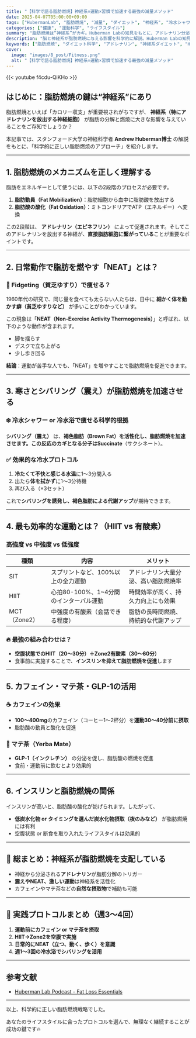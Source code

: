 ```yaml
---
title: "【科学で語る脂肪燃焼】神経系×運動×習慣で加速する最強の減量メソッド"
date: 2025-04-07T05:00:00+09:00
tags: ["HubermanLab", "脂肪燃焼", "減量", "ダイエット", "神経系", "冷水シャワー", "HIIT"]
categories: ["健康", "運動科学", "ライフスタイル"]
summary: "脂肪燃焼は“神経系”がカギ。Huberman Labの知見をもとに、アドレナリン分泌・NEAT・HIIT・冷水刺激・カフェインなど、科学に裏付けられた減量メソッドを徹底解説。習慣化できるプロトコルも紹介。"
description: "脳と神経系が脂肪燃焼に与える影響を科学的に解説。Huberman Labの知見をもとに、痩せるための実践的かつ効果的なツールと習慣をまとめました。"
keywords: ["脂肪燃焼", "ダイエット科学", "アドレナリン", "神経系ダイエット", "Huberman Lab", "HIIT", "冷水シャワー", "NEAT", "シバリング", "断食運動", "マテ茶", "GLP-1", "低インスリンダイエット", "有酸素運動", "カフェイン 脂肪燃焼"]
cover:
  image: "images/8_post/Fitness.png"
  alt: "【科学で語る脂肪燃焼】神経系×運動×習慣で加速する最強の減量メソッド"
---
```


{{< youtube f4cdu-QiKHo >}}

## はじめに：脂肪燃焼の鍵は“神経系”にあり

脂肪燃焼といえば「カロリー収支」が重要視されがちですが、 **神経系（特にアドレナリンを放出する神経細胞）** が脂肪の分解と燃焼に大きな影響を与えていることをご存知でしょうか？

本記事では、スタンフォード大学の神経科学者 **Andrew Huberman博士** の解説をもとに、「科学的に正しい脂肪燃焼のアプローチ」を紹介します。

---

## 1. 脂肪燃焼のメカニズムを正しく理解する

脂肪をエネルギーとして使うには、以下の2段階のプロセスが必要です。

1. **脂肪動員（Fat Mobilization）**：脂肪細胞から血中に脂肪酸を放出する
2. **脂肪酸の酸化（Fat Oxidation）**：ミトコンドリアでATP（エネルギー）へ変換

この2段階は、 **アドレナリン（エピネフリン）** によって促進されます。そしてこのアドレナリンを放出する神経が、**直接脂肪細胞に繋がっている**ことが重要なポイントです。

---

## 2. 日常動作で脂肪を燃やす「NEAT」とは？

### 🔁 Fidgeting（貧乏ゆすり）で痩せる？

1960年代の研究で、同じ量を食べても太らない人たちは、日中に **細かく体を動かす癖（貧乏ゆすりなど）** が多いことがわかっています。

この現象は「**NEAT（Non-Exercise Activity Thermogenesis）**」と呼ばれ、以下のような動作が含まれます。

- 脚を揺らす
- デスクで立ち上がる
- 少し歩き回る

**結論**：運動が苦手な人でも、「NEAT」を増やすことで脂肪燃焼を促進できます。

---

## 3. 寒さとシバリング（震え）が脂肪燃焼を加速させる

### ❄️ 冷水シャワー or 冷水浴で痩せる科学的根拠

**シバリング（震え）** は、**褐色脂肪（Brown Fat）**を活性化し、脂肪燃焼を加速させます。この反応のカギとなる分子は**Succinate**（サクシネート）。

### ✅ 効果的な冷水プロトコル

1. **冷たくて不快と感じる水温**に1〜3分間入る
2. 出たら**体を拭かず**に1〜3分待機
3. 再び入る（×3セット）

これで**シバリングを誘発し、褐色脂肪による代謝アップ**が期待できます。

---

## 4. 最も効率的な運動とは？（HIIT vs 有酸素）

### 高強度 vs 中強度 vs 低強度

| 種類 | 内容 | メリット |
|------|------|----------|
| SIT | スプリントなど、100%以上の全力運動 | アドレナリン大量分泌、高い脂肪燃焼率 |
| HIIT | 心拍80-100%、1~4分間のインターバル運動 | 時間効率が高く、持久力向上にも効果 |
| MCT（Zone2） | 中強度の有酸素（会話できる程度） | 脂肪の長時間燃焼、持続的な代謝アップ |

### 🔥 最強の組み合わせは？

- **空腹状態でのHIIT（20〜30分）＋Zone2有酸素（30〜60分）**
- 食事前に実施することで、**インスリンを抑えて脂肪燃焼を促進**します

---

## 5. カフェイン・マテ茶・GLP-1の活用

### ☕ カフェインの効果

- **100〜400mg**のカフェイン（コーヒー1〜2杯分）を**運動30〜40分前に摂取**
- 脂肪酸の動員と酸化を促進

### 🍃 マテ茶（Yerba Mate）

- **GLP-1（インクレチン）** の分泌を促し、脂肪酸の燃焼を促進
- 食前・運動前に飲むとより効果的

---

## 6. インスリンと脂肪燃焼の関係

インスリンが高いと、脂肪酸の酸化が妨げられます。したがって、

- **低炭水化物 or タイミングを選んだ炭水化物摂取（夜のみなど）** が脂肪燃焼には有利
- 空腹状態 or 断食を取り入れたライフスタイルは効果的

---

## 🧠 総まとめ：神経系が脂肪燃焼を支配している

- 神経から分泌される**アドレナリン**が脂肪分解のトリガー
- **震えやNEAT、激しい運動**は神経系を活性化
- カフェインやマテ茶などの**自然な摂取物**で補助も可能

---

## 🚀 実践プロトコルまとめ（週3〜4回）

1. **運動前にカフェイン or マテ茶を摂取**
2. **HIIT→Zone2を空腹で実施**
3. **日常的にNEAT（立つ、動く、歩く）を意識**
4. **週1〜3回の冷水浴でシバリングを活用**

---

## 参考文献

- [Huberman Lab Podcast - Fat Loss Essentials](https://www.youtube.com/watch?v=f4cdu-QiKHo)

---

以上、科学的に正しい脂肪燃焼戦略でした。

あなたのライフスタイルに合ったプロトコルを選んで、無理なく継続することが成功の鍵です🔥
